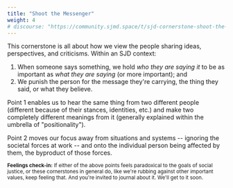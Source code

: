 ```yaml
---
title: "Shoot the Messenger"
weight: 4
# discourse: "https://community.sjmd.space/t/sjd-cornerstone-shoot-the-messenger"
---
```


This cornerstone is all about how we view the people sharing ideas, perspectives, and criticisms. Within an SJD context:

1. When someone says something, we hold _who they are saying it_ to be as important as _what they are saying_ (or more important); and
2. We punish the person for the message they're carrying, the thing they said, or what they believe.

Point 1 enables us to hear the same thing from two different people (different because of their stances, identities, etc.) and make two completely different meanings from it (generally explained within the umbrella of "positionality").

Point 2 moves our focus away from situations and systems -- ignoring the societal forces at work -- and onto the individual person being affected by them, the byproduct of those forces.

<small><strong>Feelings check-in:</strong> If either of the above points feels paradoxical to the goals of social justice, or these cornerstones in general do, like we're rubbing against other important values, keep feeling that. And you're invited to journal about it. We'll get to it soon.</small>